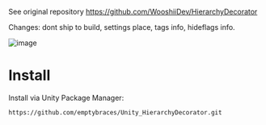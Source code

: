 
See original repository https://github.com/WooshiiDev/HierarchyDecorator

Changes: dont ship to build, settings place, tags info, hideflags info. 

![image](https://github.com/emptybraces/Unity_HierarchyDecorator/assets/1441835/5bc2ce1c-c380-48dc-94bb-70e65bc77928)

# Install
Install via Unity Package Manager:

```
https://github.com/emptybraces/Unity_HierarchyDecorator.git
```
